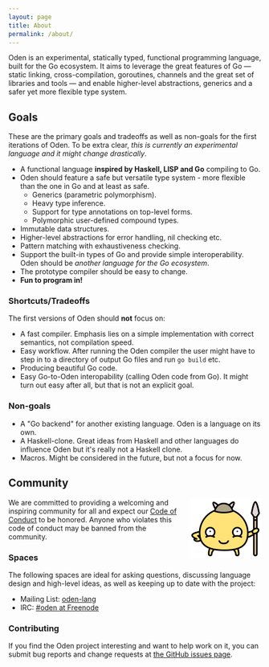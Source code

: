 ```yaml
---
layout: page
title: About
permalink: /about/
---
```


Oden is an experimental, statically typed, functional programming language,
built for the Go ecosystem. It aims to leverage the great features of Go
&mdash; static linking, cross-compilation, goroutines, channels and the
great set of libraries and tools &mdash; and enable higher-level
abstractions, generics and a safer yet more flexible type system.

## Goals

These are the primary goals and tradeoffs as well as non-goals for the
first iterations of Oden. To be extra clear, *this is currently an
experimental language and it might change drastically*.

* A functional language **inspired by Haskell, LISP and Go** compiling
  to Go.
* Oden should feature a safe but versatile type system - more flexible than the
  one in Go and at least as safe.
  - Generics (parametric polymorphism).
  - Heavy type inference.
  - Support for type annotations on top-level forms.
  - Polymorphic user-defined compound types.
* Immutable data structures.
* Higher-level abstractions for error handling, nil checking etc.
* Pattern matching with exhaustiveness checking.
* Support the built-in types of Go and provide simple interoperability. Oden
  should be *another language for the Go ecosystem*.
* The prototype compiler should be easy to change.
* **Fun to program in!**

### Shortcuts/Tradeoffs

The first versions of Oden should **not** focus on:

* A fast compiler. Emphasis lies on a simple implementation with
  correct semantics, not compilation speed.
* Easy workflow. After running the Oden compiler the user might
  have to step in to a directory of output Go files and run `go build`
  etc.
* Producing beautiful Go code.
* Easy Go-to-Oden interopability (calling Oden code from Go). It
  might turn out easy after all, but that is not an explicit goal.

### Non-goals

* A "Go backend" for another existing language. Oden is a language on its own.
* A Haskell-clone. Great ideas from Haskell and other languages do influence
  Oden but it's really not a Haskell clone.
* Macros. Might be considered in the future, but not a focus for now.

## Community

<img src="/img/oden-logo@3x.png" alt="Oden Logo" style="float: right; margin-left: 10px;" width="144" height="120">

We are committed to providing a welcoming and inspiring community for all and
expect our [Code of Conduct](/code-of-conduct/) to be
honored. Anyone who violates this code of conduct may be banned from the
community.

### Spaces

The following spaces are ideal for asking questions, discussing language design
and high-level ideas, as well as keeping up to date with the project:

* Mailing List: [oden-lang](https://groups.google.com/forum/#!forum/oden-lang)
* IRC: [#oden at Freenode](irc://freenode.net/oden)

### Contributing

If you find the Oden project interesting and want to help work on it, you can
submit bug reports and change requests at [the GitHub issues
page](https://github.com/oden-lang/oden/issues).

